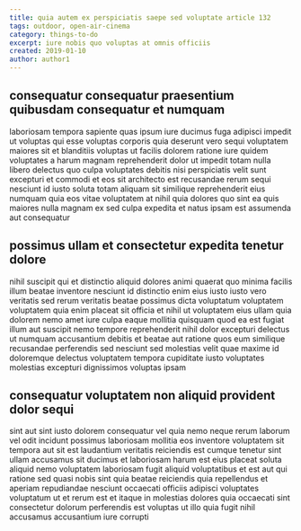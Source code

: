 ```yaml
---
title: quia autem ex perspiciatis saepe sed voluptate article 132
tags: outdoor, open-air-cinema
category: things-to-do
excerpt: iure nobis quo voluptas at omnis officiis
created: 2019-01-10
author: author1
---
```


## consequatur consequatur praesentium quibusdam consequatur et numquam

laboriosam tempora sapiente quas ipsum iure ducimus fuga adipisci impedit ut voluptas qui esse voluptas corporis quia deserunt vero sequi voluptatem maiores sit et blanditiis voluptas ut facilis dolorem ratione iure quidem voluptates a harum magnam reprehenderit dolor ut impedit totam nulla libero delectus quo culpa voluptates debitis nisi perspiciatis velit sunt excepturi et commodi et eos sit architecto est recusandae rerum sequi nesciunt id iusto soluta totam aliquam sit similique reprehenderit eius numquam quia eos vitae voluptatem at nihil quia dolores quo sint ea quis maiores nulla magnam ex sed culpa expedita et natus ipsam est assumenda aut consequatur

## possimus ullam et consectetur expedita tenetur dolore

nihil suscipit qui et distinctio aliquid dolores animi quaerat quo minima facilis illum beatae inventore nesciunt id distinctio enim eius iusto iusto vero veritatis sed rerum veritatis beatae possimus dicta voluptatum voluptatem voluptatem quia enim placeat sit officia et nihil ut voluptatem eius ullam quia dolorem nemo amet iure culpa eaque mollitia quisquam quod ea est fugiat illum aut suscipit nemo tempore reprehenderit nihil dolor excepturi delectus ut numquam accusantium debitis et beatae aut ratione quos eum similique recusandae perferendis sed nesciunt sed molestias velit quae maxime id doloremque delectus voluptatem tempora cupiditate iusto voluptates molestias excepturi dignissimos voluptas ipsam

## consequatur voluptatem non aliquid provident dolor sequi

sint aut sint iusto dolorem consequatur vel quia nemo neque rerum laborum vel odit incidunt possimus laboriosam mollitia eos inventore voluptatem sit tempora aut sit est laudantium veritatis reiciendis est cumque tenetur sint ullam accusamus sit ducimus et laboriosam harum est eius placeat soluta aliquid nemo voluptatem laboriosam fugit aliquid voluptatibus et est aut qui ratione sed quasi nobis sint quia beatae reiciendis quia repellendus et aperiam repudiandae nesciunt occaecati officiis adipisci voluptates voluptatum ut et rerum est et itaque in molestias dolores quia occaecati sint consectetur dolorum perferendis est voluptas ut illo quia fugit nihil accusamus accusantium iure corrupti
